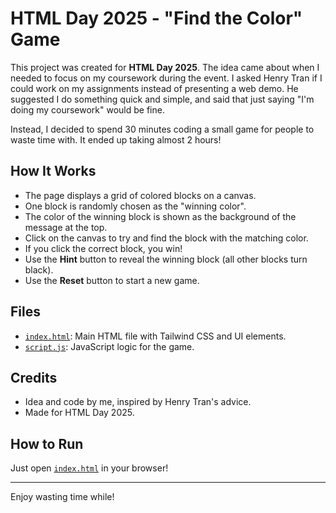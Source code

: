 # HTML Day 2025 - "Find the Color" Game

This project was created for **HTML Day 2025**. The idea came about when I needed to focus on my coursework during the event. I asked Henry Tran if I could work on my assignments instead of presenting a web demo. He suggested I do something quick and simple, and said that just saying "I'm doing my coursework" would be fine.

Instead, I decided to spend 30 minutes coding a small game for people to waste time with. It ended up taking almost 2 hours!

## How It Works

- The page displays a grid of colored blocks on a canvas.
- One block is randomly chosen as the "winning color".
- The color of the winning block is shown as the background of the message at the top.
- Click on the canvas to try and find the block with the matching color.
- If you click the correct block, you win!
- Use the **Hint** button to reveal the winning block (all other blocks turn black).
- Use the **Reset** button to start a new game.

## Files

- [`index.html`](index.html): Main HTML file with Tailwind CSS and UI elements.
- [`script.js`](script.js): JavaScript logic for the game.

## Credits

- Idea and code by me, inspired by Henry Tran's advice.
- Made for HTML Day 2025.

## How to Run

Just open [`index.html`](index.html) in your browser!

---

Enjoy wasting time while!
